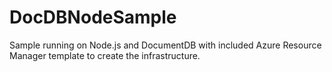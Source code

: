 # DocDBNodeSample
Sample running on Node.js and DocumentDB with included Azure Resource Manager template to create the infrastructure. 
